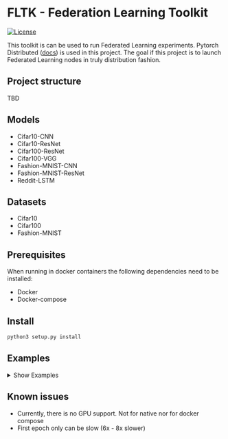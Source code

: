 # FLTK - Federation Learning Toolkit
[![License](https://img.shields.io/badge/license-BSD-blue.svg)](LICENSE)

This toolkit is can be used to run Federated Learning experiments.
Pytorch Distributed ([docs](https://pytorch.org/tutorials/beginner/dist_overview.html)) is used in this project.
The goal if this project is to launch Federated Learning nodes in truly distribution fashion.

## Project structure

TBD

## Models

* Cifar10-CNN
* Cifar10-ResNet
* Cifar100-ResNet
* Cifar100-VGG
* Fashion-MNIST-CNN
* Fashion-MNIST-ResNet
* Reddit-LSTM

## Datasets

* Cifar10
* Cifar100
* Fashion-MNIST

## Prerequisites

When running in docker containers the following dependencies need to be installed:

* Docker
* Docker-compose

## Install
```bash
python3 setup.py install
```

[comment]: <> (```bash)

[comment]: <> (pip3 install -r ./requirements.txt)

[comment]: <> (```)

## Examples
<details><summary>Show Examples</summary>

<p>

### Single machine (Native)

#### Launch single client
Launch Federator
```bash
python3 -m fltk single configs/experiment.yaml --rank=0
```
Launch Client
```bash
python3 -m fltk single configs/experiment.yaml --rank=1
```

#### Spawn FL system
```bash
python3 -m fedsim spawn configs/experiment.yaml
```

### Two machines (Native)
To start a cross-machine FL system you have to configure the network interface connected to your network.
For example, if your machine is connected to the network via the wifi interface (for example with the name `wlo1`) this has to be configured as shown below:
```bash
os.environ['GLOO_SOCKET_IFNAME'] = 'wlo1'
os.environ['TP_SOCKET_IFNAME'] = 'wlo1'
```
Use `ifconfig` to find the name of the interface name on your machine.

### Docker Compose

```bash
docker-compose up
```

TBD

### Google Cloud Platform
TBD

</p>
</details>

## Known issues

* Currently, there is no GPU support. Not for native nor for docker compose
* First epoch only can be slow (6x - 8x slower)